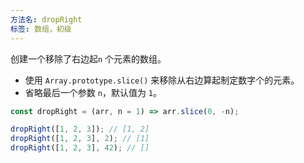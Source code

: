 ```yaml
---
方法名: dropRight
标签: 数组，初级
---
```


创建一个移除了右边起`n` 个元素的数组。

- 使用 `Array.prototype.slice()` 来移除从右边算起制定数字个的元素。
- 省略最后一个参数 `n`，默认值为 `1`。

```js
const dropRight = (arr, n = 1) => arr.slice(0, -n);
```

```js
dropRight([1, 2, 3]); // [1, 2]
dropRight([1, 2, 3], 2); // [1]
dropRight([1, 2, 3], 42); // []
```
